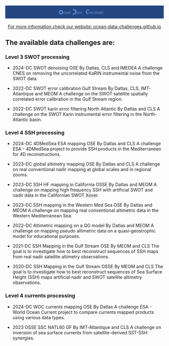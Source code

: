 
<p align="center">
  <img src="figures/odc-banner.jpg" alt="Alt Text" width="900"/>
</p>

<center>
<a href="https://ocean-data-challenges.github.io"> For more information check our website: ocean-data-challenges.github.io</a>
</center>


## The available data challenges are: 

### Level 3 SWOT processing


- 2024-DC SWOT denoising OSE 
  By Datlas, CLS and IMEDEA
  A challenge CNES on removing the uncorrelated KaRIN instrumental noise from the SWOT data.

- 2022-DC SWOT error calibration Gulf Stream 
  By Datlas, CLS, IMT-Atlantique and MEOM
  A challenge on the SWOT satellite spatially correlated error calibration in the Gulf Stream region.

- 2022-DC SWOT karin error filtering North Atlantic 
  By Datlas and CLS
  A challenge on the SWOT Karin instrumental error filtering in the North-Atlantic basin.

### Level 4 SSH processing


- 2024-DC 4DMedSea ESA mapping OSE 
  By Datlas and CLS
  A challenge ESA - 4DMedSea project to provide SSH products in the Mediterranean for 4D reconstructions.

- 2023-DC global altimetry mapping OSE 
  By Datlas and CLS
  A challenge on real conventional nadir mapping at global scales and in regional zooms.

- 2023-DC SSH HF mapping in California OSSE 
  By Datlas and MEOM
  A challenge on mapping high frequency SSH with artificial SWOT and nadir data in the Californian SWOT Xover.

- 2023-DC SSH mapping in the Western Med Sea OSE 
  By Datlas and MEOM
  A challenge on mapping real conventional altimetric data in the Western Mediterranean Sea.

- 2022-DC Altimetric mapping on a QG model 
  By Datlas and MEOM
  A challenge on mapping pseudo altimetric data on a quasi-geostrophic model for educational purposes.

- 2021-DC SSH Mapping in the Gulf Stream OSE 
  By MEOM and CLS
  The goal is to investigate how to best reconstruct sequences of SSH maps from real nadir satellite altimetry observations.

- 2020-DC SSH Mapping in the Gulf Stream OSSE 
  By MEOM and CLS
  The goal is to investigate how to best reconstruct sequences of Sea Surface Height (SSH) maps artificial nadir and SWOT satellite altimetry observations.

### Level 4 currents processing


- 2024-DC WOC currents mapping OSE 
  By Datlas
  A challenge ESA - World Ocean Current project to compare currents mapped products using various data types.

- 2023 OSSE SSC NATL60 GF 
  By IMT-Atlantique and CLS
  A challenge on inversion of sea surface currents from satellite-derived SST-SSH synergies.


